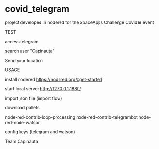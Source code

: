 # covid_telegram


project developed in nodered for the SpaceApps Challenge Covid19 event

TEST

access telegram

search user "Capinauta"

Send your location

USAGE


install nodered https://nodered.org/#get-started

start local server http://127.0.0.1:1880/

import json file (import flow)

download pallets:

node-red-contrib-loop-processing
node-red-contrib-telegrambot
node-red-node-watson


config keys (telegram and watson)


Team Capinauta
